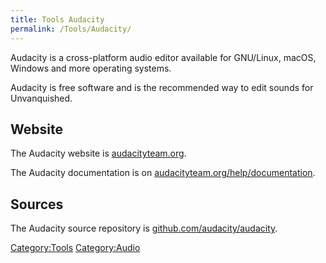 ```yaml
---
title: Tools Audacity
permalink: /Tools/Audacity/
---
```


Audacity is a cross-platform audio editor available for GNU/Linux,
macOS, Windows and more operating systems.

Audacity is free software and is the recommended way to edit sounds for
Unvanquished.

## Website

The Audacity website is
[audacityteam.org](https://www.audacityteam.org).

The Audacity documentation is on
[audacityteam.org/help/documentation](https://support.audacityteam.org).

## Sources

The Audacity source repository is
[github.com/audacity/audacity](https://github.com/audacity/audacity).

[Category:Tools](Category:Tools "wikilink")
[Category:Audio](Category:Audio "wikilink")